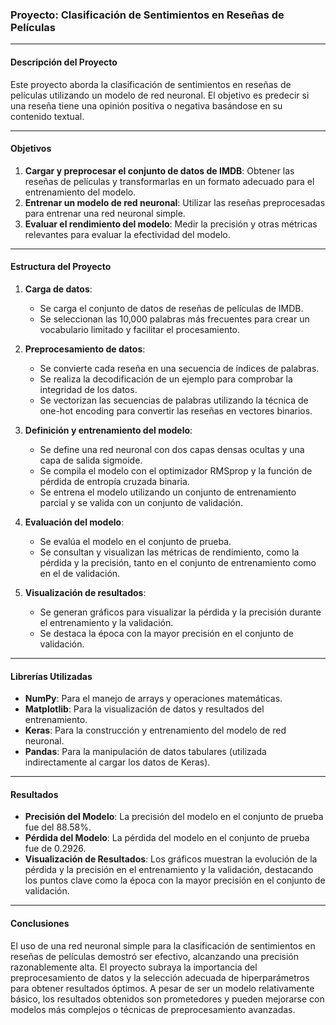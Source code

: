### Proyecto: Clasificación de Sentimientos en Reseñas de Películas

---

#### Descripción del Proyecto

Este proyecto aborda la clasificación de sentimientos en reseñas de películas utilizando un modelo de red neuronal. El objetivo es predecir si una reseña tiene una opinión positiva o negativa basándose en su contenido textual.

---

#### Objetivos

1. **Cargar y preprocesar el conjunto de datos de IMDB**: Obtener las reseñas de películas y transformarlas en un formato adecuado para el entrenamiento del modelo.
2. **Entrenar un modelo de red neuronal**: Utilizar las reseñas preprocesadas para entrenar una red neuronal simple.
3. **Evaluar el rendimiento del modelo**: Medir la precisión y otras métricas relevantes para evaluar la efectividad del modelo.

---

#### Estructura del Proyecto

1. **Carga de datos**:
   - Se carga el conjunto de datos de reseñas de películas de IMDB.
   - Se seleccionan las 10,000 palabras más frecuentes para crear un vocabulario limitado y facilitar el procesamiento.

2. **Preprocesamiento de datos**:
   - Se convierte cada reseña en una secuencia de índices de palabras.
   - Se realiza la decodificación de un ejemplo para comprobar la integridad de los datos.
   - Se vectorizan las secuencias de palabras utilizando la técnica de one-hot encoding para convertir las reseñas en vectores binarios.

3. **Definición y entrenamiento del modelo**:
   - Se define una red neuronal con dos capas densas ocultas y una capa de salida sigmoide.
   - Se compila el modelo con el optimizador RMSprop y la función de pérdida de entropía cruzada binaria.
   - Se entrena el modelo utilizando un conjunto de entrenamiento parcial y se valida con un conjunto de validación.

4. **Evaluación del modelo**:
   - Se evalúa el modelo en el conjunto de prueba.
   - Se consultan y visualizan las métricas de rendimiento, como la pérdida y la precisión, tanto en el conjunto de entrenamiento como en el de validación.

5. **Visualización de resultados**:
   - Se generan gráficos para visualizar la pérdida y la precisión durante el entrenamiento y la validación.
   - Se destaca la época con la mayor precisión en el conjunto de validación.

---

#### Librerías Utilizadas

- **NumPy**: Para el manejo de arrays y operaciones matemáticas.
- **Matplotlib**: Para la visualización de datos y resultados del entrenamiento.
- **Keras**: Para la construcción y entrenamiento del modelo de red neuronal.
- **Pandas**: Para la manipulación de datos tabulares (utilizada indirectamente al cargar los datos de Keras).

---

#### Resultados

- **Precisión del Modelo**: La precisión del modelo en el conjunto de prueba fue del 88.58%.
- **Pérdida del Modelo**: La pérdida del modelo en el conjunto de prueba fue de 0.2926.
- **Visualización de Resultados**: Los gráficos muestran la evolución de la pérdida y la precisión en el entrenamiento y la validación, destacando los puntos clave como la época con la mayor precisión en el conjunto de validación.

---

#### Conclusiones

El uso de una red neuronal simple para la clasificación de sentimientos en reseñas de películas demostró ser efectivo, alcanzando una precisión razonablemente alta. El proyecto subraya la importancia del preprocesamiento de datos y la selección adecuada de hiperparámetros para obtener resultados óptimos. A pesar de ser un modelo relativamente básico, los resultados obtenidos son prometedores y pueden mejorarse con modelos más complejos o técnicas de preprocesamiento avanzadas.
